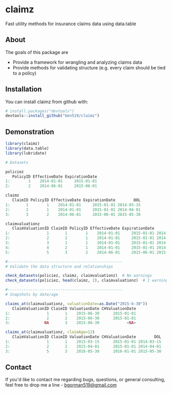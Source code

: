 # claimz
Fast utility methods for insurance claims data using data.table

About
------
The goals of this package are

- Provide a framework for wrangling and analyzing claims data
- Provide methods for validating structure (e.g. every claim should be tied to a policy)

## Installation

You can install claimz from github with:

```R
# install.packages("devtools")
devtools::install_github("ben519/claimz")
```

Demonstration
------

```r
library(claimz)
library(data.table)
library(lubridate)

# Datasets

policiez
   PolicyID EffectiveDate ExpirationDate
1:        1    2014-01-01     2015-01-01
2:        2    2014-06-01     2015-06-01

claimz
   ClaimID PolicyID EffectiveDate ExpirationDate        DOL
1:       1        1    2014-01-01     2015-01-01 2014-03-15
2:       2        1    2014-01-01     2015-01-01 2014-04-01
3:       3        2    2014-06-01     2015-06-01 2015-05-30

claimvaluationz
   ClaimValuationID ClaimID PolicyID EffectiveDate ExpirationDate        DOL ValuationDate Incurred
1:                1       1        1    2014-01-01     2015-01-01 2014-03-15    2015-01-01      100
2:                2       2        1    2014-01-01     2015-01-01 2014-04-01    2015-01-01      150
3:                3       1        1    2014-01-01     2015-01-01 2014-03-15    2016-01-01      125
4:                4       2        1    2014-01-01     2015-01-01 2014-04-01    2016-01-01      230
5:                5       3        2    2014-06-01     2015-06-01 2015-05-30    2016-01-01       75

#--------------------------------------------------
# Validate the data structure and relationships

check_datasets(policiez, claimz, claimvaluationz)  # No warnings 
check_datasets(policiez, head(claimz, 2), claimvaluationz)  # 1 warning: "1 unique ClaimIDs in claimvaluations not in claims"

#--------------------------------------------------
# Snapshots by date/age

claims_at(claimvaluationz, valuationDate=as.Date("2015-6-30"))
   ClaimValuationID ClaimID ValuationDate CHValuationDate
1:                1       1    2015-06-30      2015-01-01
2:                2       2    2015-06-30      2015-01-01
3:               NA       3    2015-06-30            <NA>

claims_at(claimvaluationz, claimAge=12)
   ClaimValuationID ClaimID ValuationDate CHValuationDate        DOL
1:                1       1    2015-03-15      2015-01-01 2014-03-15
2:                2       2    2015-04-01      2015-01-01 2014-04-01
3:                5       3    2016-05-30      2016-01-01 2015-05-30
```

## Contact
If you'd like to contact me regarding bugs, questions, or general consulting, feel free to drop me a line - bgorman519@gmail.com
